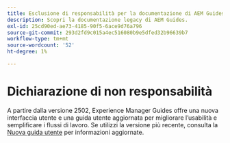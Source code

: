```yaml
---
title: Esclusione di responsabilità per la documentazione di AEM Guides
description: Scopri la documentazione legacy di AEM Guides.
exl-id: 25cd90ed-ae73-4185-90f5-6ace9d76a796
source-git-commit: 293d2fd9c015a4ec516080b9e5dfed32b96639b7
workflow-type: tm+mt
source-wordcount: '52'
ht-degree: 1%

---
```



# Dichiarazione di non responsabilità

A partire dalla versione 2502, Experience Manager Guides offre una nuova interfaccia utente e una guida utente aggiornata per migliorare l’usabilità e semplificare i flussi di lavoro. Se utilizzi la versione più recente, consulta la [Nuova guida utente](../product-guide/overview.md) per informazioni aggiornate.

<!-- If you are using a previous version of Experience Manager Guides, the legacy documentation remains available to support your ongoing needs. You can continue to access the [Old User Guide](overview.md) for detailed information on previous UI workflows and features.
-->
